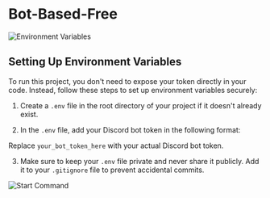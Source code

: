 # Bot-Based-Free

![Environment Variables](https://i.gyazo.com/41071bc0764e0b054541d345b5018bd1.png)

## Setting Up Environment Variables

To run this project, you don't need to expose your token directly in your code. Instead, follow these steps to set up environment variables securely:

1. Create a `.env` file in the root directory of your project if it doesn't already exist.

2. In the `.env` file, add your Discord bot token in the following format:

Replace `your_bot_token_here` with your actual Discord bot token.

3. Make sure to keep your `.env` file private and never share it publicly. Add it to your `.gitignore` file to prevent accidental commits.

![Start Command](https://i.gyazo.com/41071bc0764e0b054541d345b5018bd1.png)
